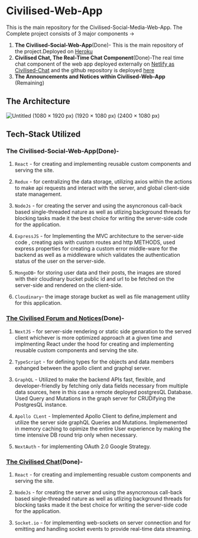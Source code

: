 # Civilised-Web-App
This is the main repository for the Civilised-Social-Media-Web-App.
The Complete project consists of 3 major components ->

1. **The Civilised-Social-Web-App**(Done)- This is the main repository of the project.Deployed on [Heroku](https://civilised-social-web-app.herokuapp.com/welcome)
2. **Civilised Chat, The Real-Time Chat Component**(Done)-The real time chat component of the web app deployed externally on [Netlify as Civilised-Chat](https://iiitp-civilised.netlify.app/) and the github repository is deployed [here](https://github.com/kb-0311/civilised-chat)
3. **The Announcements and Notices within Civilised-Web-App** (Remaining)


## The Architecture
![Untitled (1080 × 1920 px) (1920 × 1080 px) (2400 × 1080 px)](https://user-images.githubusercontent.com/96020697/184794328-9241a8e8-eaa8-42e7-8a3d-611bf787cbef.png)


## Tech-Stack Utilized

### **The Civilised-Social-Web-App**(Done)-
1. `React` - for creating and implementing reusable custom components and serving the site.

2. `Redux` - for centralizing the data storage, utilizing axios within the actions to make api requests and interact with the server, and global client-side state management.

3. `NodeJs` - for  creating the server and  using the asyncronous call-back based single-threaded nature as well as utlizing background threads for blocking tasks made it the best choice for writing the server-side code for the application.

4. `ExpressJS` - for Implementing the MVC architecture to the server-side code , creating apis with custom routes and http METHODS, used express properties for creating a custom error middle-ware for the backend as well as a middleware which validates the authentication status of the user on the server-side.

4. `MongoDB`- for storing user data and their posts, the images are stored with their cloudinary bucket public id and url to be fetched on the server-side and rendered on the client-side.

5. `Cloudinary`- the image storage bucket as well as file management utility for this application.

### **[The Civilised Forum and Notices](https://github.com/kb-0311/civilised-forum-and-notices)**(Done)-
1. `NextJS` - for server-side rendering or static side genaration to the served client whichever is more optimized approach at a given time and implmenting React under the hood for creating and implementing reusable custom components and serving the site.

2. `TypeScript` - for defining types for the objects and data members exhanged between the apollo client and graphql server. 

3. `GraphQL` -  Utilized to make the backend APIs fast, flexible, and developer-friendly by fetching only data fields necessary from multiple data sources, here in this case a remote deployed postgresQL Database. Used Query and Mutations in the graph server for CRUDifying the PostgresQL instance.

4. `Apollo CLent` - Implemented Apollo Client to define,implement and utilize the server side graphQL Queries and Mutations. Implemenented in memory caching to opimize the entire User experience by making the time intensive DB round trip only when necessary.  

2. `NextAuth` - for implementing OAuth 2.0 Google Strategy.

### **[The Civilised Chat](https://github.com/kb-0311/civilised-chat)**(Done)-
1. `React` - for creating and implementing resuable custom components and serving the site.

2. `NodeJs` - for  creating the server and using the asyncronous call-back based single-threaded nature as well as utlizing background threads for blocking tasks made it the best choice for writing the server-side code for the application.

3. `Socket.io` - for implementing web-sockets on server connection and for emitting and handling socket events to provide real-time data streaming.  



